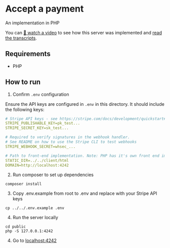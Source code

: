 # Accept a payment

An implementation in PHP

You can [🎥 watch a video](https://youtu.be/BPfpPGl85tk) to see how this server was implemented and [read the transcripts](./TRANSCRIPTS.md).


## Requirements

- PHP

## How to run

1. Confirm `.env` configuration

Ensure the API keys are configured in `.env` in this directory. It should include the following keys:

```yaml
# Stripe API keys - see https://stripe.com/docs/development/quickstart#api-keys
STRIPE_PUBLISHABLE_KEY=pk_test...
STRIPE_SECRET_KEY=sk_test...

# Required to verify signatures in the webhook handler.
# See README on how to use the Stripe CLI to test webhooks
STRIPE_WEBHOOK_SECRET=whsec_...

# Path to front-end implementation. Note: PHP has it's own front end implementation.
STATIC_DIR=../../client/html
DOMAIN=http://localhost:4242
```

2. Run composer to set up dependencies

```
composer install
```

3. Copy .env.example from root to .env and replace with your Stripe API keys

```
cp ../../.env.example .env
```

4. Run the server locally

```
cd public
php -S 127.0.0.1:4242
```

4. Go to [localhost:4242](http://localhost:4242)

